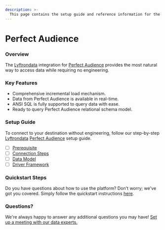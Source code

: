 ```yaml
---
description: >-
  This page contains the setup guide and reference information for the Perfect Audience source connector.
---
```


# Perfect Audience

### Overview

The [Lyftrondata](https://www.lyftrondata.com/) integration for [Perfect Audience](None) provides the most natural way to access data while requiring no engineering.

### Key Features

* Comprehensive incremental load mechanism.
* Data from Perfect Audience is available in real-time.&#x20;
* ANSI SQL is fully supported to query data with ease.
* Ready to query Perfect Audience relational schema model.

### Setup Guide

To connect to your destination without engineering, follow our step-by-step [Lyftrondata](https://www.lyftrondata.com/)  [Perfect Audience](None) setup guide.

* [ ] [Prerequisite](prerequisite.md)
* [ ] [Connection Steps](connection-steps.md)
* [ ] [Data Model](data-model/erd.md)
* [ ] [Driver Framework](driver-framework/)

### Quickstart Steps

Do you have questions about how to use the platform? Don't worry; we've got you covered. Simply follow the quickstart instructions [here](../README.md).

### Questions? <a href="#questions" id="questions"></a>

We're always happy to answer any additional questions you may have! [Set up a meeting with our data experts.](https://www.lyftrondata.com/book-a-meeting/)

